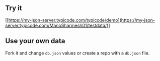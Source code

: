 ## Try it

[[https://my-json-server.typicode.com/typicode/demo](https://my-json-server.typicode.com/ManoSharmesh01/testdata/)]

## Use your own data

Fork it and change `db.json` values or create a repo with a `db.json` file.
